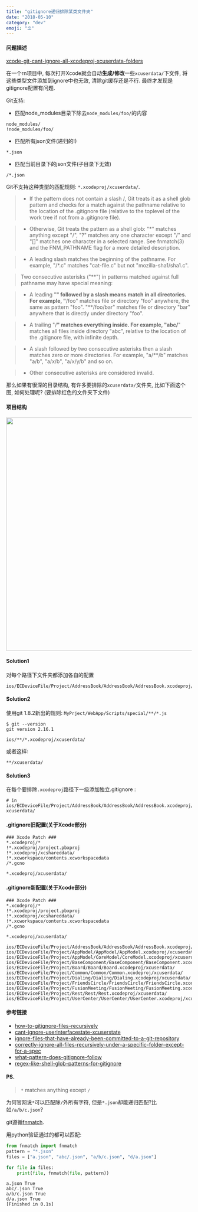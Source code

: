 ```yaml
---
title: "gitignore递归排除某类文件夹"
date: "2018-05-10"
category: "dev"
emoji: "⛱"
---
```


#### 问题描述

[xcode-git-cant-ignore-all-xcodeproj-xcuserdata-folders](https://stackoverflow.com/questions/50264876/xcode-git-cant-ignore-all-xcodeproj-xcuserdata-folders)

在一个rn项目中, 每次打开Xcode就会自动**生成/修改**一些`xcuserdata/`下文件, 将这些类型文件添加到ignore中也无效, 清除git缓存还是不行. 最终才发现是gitignore配置有问题.

Git支持:

- 匹配node_modules目录下除去`node_modules/foo/`的内容

```
node_modules/
!node_modules/foo/
```
- 匹配所有json文件(递归的!)

```
*.json
```

- 匹配当前目录下的json文件(子目录下无效)

```
/*.json
```

Git不支持这种类型的匹配规则: `*.xcodeproj/xcuserdata/`.

> - If the pattern does not contain a slash /, Git treats it as a shell glob pattern and checks for a match against the pathname relative to the location of the .gitignore file (relative to the toplevel of the work tree if not from a .gitignore file).

> - Otherwise, Git treats the pattern as a shell glob: "*" matches anything except "/", "?" matches any one character except "/" and "[]" matches one character in a selected range. See fnmatch(3) and the FNM_PATHNAME flag for a more detailed description.

> - A leading slash matches the beginning of the pathname. For example, "/*.c" matches "cat-file.c" but not "mozilla-sha1/sha1.c".

> Two consecutive asterisks ("**") in patterns matched against full pathname may have special meaning:

> - A leading "**" followed by a slash means match in all directories. For example, "**/foo" matches file or directory "foo" anywhere, the same as pattern "foo". "**/foo/bar" matches file or directory "bar" anywhere that is directly under directory "foo".

> - A trailing "/**" matches everything inside. For example, "abc/**" matches all files inside directory "abc", relative to the location of the .gitignore file, with infinite depth.

> - A slash followed by two consecutive asterisks then a slash matches zero or more directories. For example, "a/**/b" matches "a/b", "a/x/b", "a/x/y/b" and so on.

> - Other consecutive asterisks are considered invalid.

那么如果有很深的目录结构, 有许多要排除的`xcuserdata/`文件夹, 比如下面这个图, 如何处理呢?
(要排除红色的文件夹下文件)


#### 项目结构

<img src="https://raw.githubusercontent.com/FaiChou/faichou.github.io/master/img/qiniu/markdown/1525927066535.png" width="632"/>

#### Solution1

对每个路径下文件夹都添加各自的配置

```
ios/ECDeviceFile/Project/AddressBook/AddressBook/AddressBook.xcodeproj/xcuserdata/
```

#### Solution2

使用git 1.8.2新出的规则: `MyPrject/WebApp/Scripts/special/**/*.js`

```
$ git --version
git version 2.16.1
```

```
ios/**/*.xcodeproj/xcuserdata/
```

或者这样:

```
**/xcuserdata/
```

#### Solution3

在每个要排除`.xcodeproj`路径下一级添加独立.gitignore :

```
# in ios/ECDeviceFile/Project/AddressBook/AddressBook/AddressBook.xcodeproj/
xcuserdata/
```



#### .gitignore旧配置(关于Xcode部分)

```
### Xcode Patch ###
*.xcodeproj/*
!*.xcodeproj/project.pbxproj
!*.xcodeproj/xcshareddata/
!*.xcworkspace/contents.xcworkspacedata
/*.gcno

*.xcodeproj/xcuserdata/

```

#### .gitignore新配置(关于Xcode部分)

```
### Xcode Patch ###
*.xcodeproj/*
!*.xcodeproj/project.pbxproj
!*.xcodeproj/xcshareddata/
!*.xcworkspace/contents.xcworkspacedata
/*.gcno

*.xcodeproj/xcuserdata/

ios/ECDeviceFile/Project/AddressBook/AddressBook/AddressBook.xcodeproj/xcuserdata/
ios/ECDeviceFile/Project/AppModel/AppModel/AppModel.xcodeproj/xcuserdata/
ios/ECDeviceFile/Project/AppModel/CoreModel/CoreModel.xcodeproj/xcuserdata/
ios/ECDeviceFile/Project/BaseComponent/BaseComponent/BaseComponent.xcodeproj/xcuserdata/
ios/ECDeviceFile/Project/Board/Board/Board.xcodeproj/xcuserdata/
ios/ECDeviceFile/Project/Common/Common/Common.xcodeproj/xcuserdata/
ios/ECDeviceFile/Project/Dialing/Dialing/Dialing.xcodeproj/xcuserdata/
ios/ECDeviceFile/Project/FriendsCircle/FriendsCircle/FriendsCircle.xcodeproj/xcuserdata/
ios/ECDeviceFile/Project/FusionMeeting/FusionMeeting/FusionMeeting.xcodeproj/xcuserdata/
ios/ECDeviceFile/Project/Rest/Rest/Rest.xcodeproj/xcuserdata/
ios/ECDeviceFile/Project/UserCenter/UserCenter/UserCenter.xcodeproj/xcuserdata/

```

#### 参考链接

- [how-to-gitignore-files-recursively](https://stackoverflow.com/questions/16550688/how-to-gitignore-files-recursively)
- [cant-ignore-userinterfacestate-xcuserstate](https://stackoverflow.com/questions/6564257/cant-ignore-userinterfacestate-xcuserstate)
- [ignore-files-that-have-already-been-committed-to-a-git-repository](https://stackoverflow.com/questions/1139762/ignore-files-that-have-already-been-committed-to-a-git-repository)
- [correctly-ignore-all-files-recursively-under-a-specific-folder-except-for-a-spec](https://stackoverflow.com/questions/17812717/correctly-ignore-all-files-recursively-under-a-specific-folder-except-for-a-spec)
- [what-pattern-does-gitignore-follow](https://stackoverflow.com/questions/34901807/what-pattern-does-gitignore-follow/34960504#34960504)
- [regex-like-shell-glob-patterns-for-gitignore](https://stackoverflow.com/questions/19391327/regex-like-shell-glob-patterns-for-gitignore)

#### PS.

> `*` matches anything except `/`

为何官网说`*`可以匹配除`/`外所有字符, 但是`*.json`却能递归匹配?比如`/a/b/c.json`?

git遵循[fnmatch](http://unixhelp.ed.ac.uk/CGI/man-cgi?fnmatch%203).

用python验证通过的都可以匹配:

```python
from fnmatch import fnmatch
pattern = "*.json"
files = ["a.json", "abc/.json", "a/b/c.json", "d/a.json"]

for file in files:
    print(file, fnmatch(file, pattern))

```

```
a.json True
abc/.json True
a/b/c.json True
d/a.json True
[Finished in 0.1s]
```

